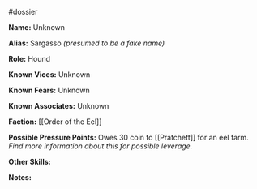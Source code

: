 #dossier 

**Name:** Unknown

**Alias:** Sargasso *(presumed to be a fake name)*

**Role:** Hound

**Known Vices:** Unknown

**Known Fears:** Unknown

**Known Associates:** Unknown

**Faction:** [[Order of the Eel]]

**Possible Pressure Points:** Owes 30 coin to [[Pratchett]] for an eel farm. 
	*Find more information about this for possible leverage.*

**Other Skills:**

**Notes:** 